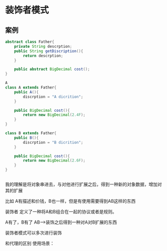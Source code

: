 # 装饰者模式

##  案例

```java
abstract class Father{
    private String descrption;
    public String getDiscription(){
        return descrption;
    } 

    public abstract BigDecimal cost();
}

A
class A extends Father{
    public A(){
        discrption = "A dicrition";
    }

    public BigDecimal cost(){
        return new BigDecimal(2.4F);
    }
}

class B extends Father{
    public B(){
        discrption = "B dicrition";
    }

    public BigDecimal cost(){
        return new BigDecimal(2.6F);
    }
}



```

我的理解是将对象串进去，与对他进行扩展之后，得到一种新的对象数据，增加对其的扩展


比如 A有描述和价钱，B也一样，但是有使用需要得到AB这样的东西

装饰者  定义了一种将A和B组合在一起的协议或者是规则。

A有了，B有了
AB-->装饰之后得到一种对A对B扩展的东西

装饰者模式可以多次进行装饰

和代理的区别
使用场景：

